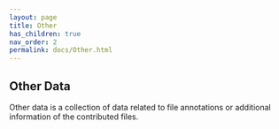 ```yaml
--- 
layout: page 
title: Other 
has_children: true 
nav_order: 2 
permalink: docs/Other.html 
---
```

## Other Data 

Other data is a collection of data related to file annotations or additional information of the contributed files. 